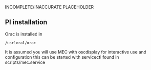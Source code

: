 INCOMPLETE/INACCURATE PLACEHOLDER

## PI installation

Orac is installed in
```` 
/usrlocal/orac

````

It is assumed you will use MEC with oscdisplay for interactive use and configuration
this can be started with servicectl found in scripts/mec.service

